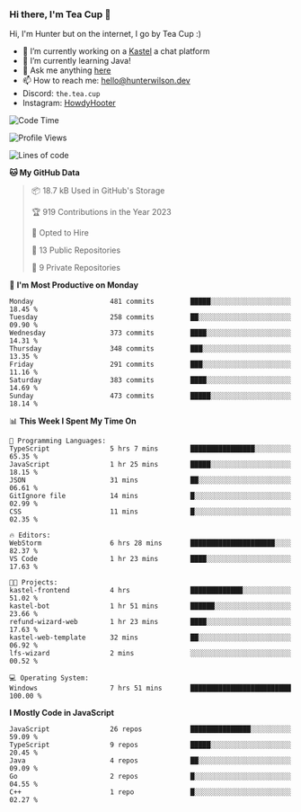 ### Hi there, I'm Tea Cup 👋 

Hi, I'm Hunter but on the internet, I go by Tea Cup :)

- 🔭 I’m currently working on a [Kastel](https://github.com/KastelApp) a chat platform
- 🌱 I’m currently learning Java!
- 💬 Ask me anything [here](https://github.com/TheTeaCup/TheTeaCup/issues)
- 📫 How to reach me: [hello@hunterwilson.dev](mailto:hello@hunterwilson.dev)
- Discord: `the.tea.cup`
- Instagram: [HowdyHooter](https://instagram.com/HowdyHooter)

<!--START_SECTION:waka-->
![Code Time](http://img.shields.io/badge/Code%20Time-427%20hrs%2026%20mins-blue)

![Profile Views](http://img.shields.io/badge/Profile%20Views-1-blue)

![Lines of code](https://img.shields.io/badge/From%20Hello%20World%20I%27ve%20Written-894.7%20thousand%20lines%20of%20code-blue)

**🐱 My GitHub Data** 

> 📦 18.7 kB Used in GitHub's Storage 
 > 
> 🏆 919 Contributions in the Year 2023
 > 
> 💼 Opted to Hire
 > 
> 📜 13 Public Repositories 
 > 
> 🔑 9 Private Repositories 
 > 
📅 **I'm Most Productive on Monday** 

```text
Monday                   481 commits         █████░░░░░░░░░░░░░░░░░░░░   18.45 % 
Tuesday                  258 commits         ██░░░░░░░░░░░░░░░░░░░░░░░   09.90 % 
Wednesday                373 commits         ████░░░░░░░░░░░░░░░░░░░░░   14.31 % 
Thursday                 348 commits         ███░░░░░░░░░░░░░░░░░░░░░░   13.35 % 
Friday                   291 commits         ███░░░░░░░░░░░░░░░░░░░░░░   11.16 % 
Saturday                 383 commits         ████░░░░░░░░░░░░░░░░░░░░░   14.69 % 
Sunday                   473 commits         █████░░░░░░░░░░░░░░░░░░░░   18.14 % 
```


📊 **This Week I Spent My Time On** 

```text
💬 Programming Languages: 
TypeScript               5 hrs 7 mins        ████████████████░░░░░░░░░   65.35 % 
JavaScript               1 hr 25 mins        █████░░░░░░░░░░░░░░░░░░░░   18.15 % 
JSON                     31 mins             ██░░░░░░░░░░░░░░░░░░░░░░░   06.61 % 
GitIgnore file           14 mins             █░░░░░░░░░░░░░░░░░░░░░░░░   02.99 % 
CSS                      11 mins             █░░░░░░░░░░░░░░░░░░░░░░░░   02.35 % 

🔥 Editors: 
WebStorm                 6 hrs 28 mins       █████████████████████░░░░   82.37 % 
VS Code                  1 hr 23 mins        ████░░░░░░░░░░░░░░░░░░░░░   17.63 % 

🐱‍💻 Projects: 
kastel-frontend          4 hrs               █████████████░░░░░░░░░░░░   51.02 % 
kastel-bot               1 hr 51 mins        ██████░░░░░░░░░░░░░░░░░░░   23.66 % 
refund-wizard-web        1 hr 23 mins        ████░░░░░░░░░░░░░░░░░░░░░   17.63 % 
kastel-web-template      32 mins             ██░░░░░░░░░░░░░░░░░░░░░░░   06.92 % 
lfs-wizard               2 mins              ░░░░░░░░░░░░░░░░░░░░░░░░░   00.52 % 

💻 Operating System: 
Windows                  7 hrs 51 mins       █████████████████████████   100.00 % 
```

**I Mostly Code in JavaScript** 

```text
JavaScript               26 repos            ███████████████░░░░░░░░░░   59.09 % 
TypeScript               9 repos             █████░░░░░░░░░░░░░░░░░░░░   20.45 % 
Java                     4 repos             ██░░░░░░░░░░░░░░░░░░░░░░░   09.09 % 
Go                       2 repos             █░░░░░░░░░░░░░░░░░░░░░░░░   04.55 % 
C++                      1 repo              █░░░░░░░░░░░░░░░░░░░░░░░░   02.27 % 
```




<!--END_SECTION:waka-->
